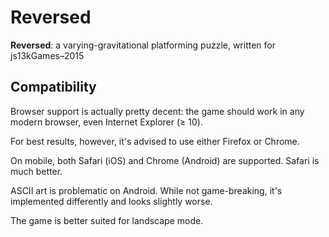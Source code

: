 # Reversed
**Reversed**: a varying-gravitational platforming puzzle, written for js13kGames–2015

## Compatibility

Browser support is actually pretty decent: the game should work in any modern browser, even Internet Explorer (≥ 10).

For best results, however, it's advised to use either Firefox or Chrome.

On mobile, both Safari (iOS) and Chrome (Android) are supported. Safari is much better.

ASCII art is problematic on Android. While not game-breaking, it's implemented differently and looks slightly worse.

The game is better suited for landscape mode.
